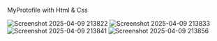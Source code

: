 MyProtofile with Html & Css

![Screenshot 2025-04-09 213822](https://github.com/user-attachments/assets/563c2c84-2c05-4268-894f-7b05319a0b21)
![Screenshot 2025-04-09 213833](https://github.com/user-attachments/assets/8edaa673-ab6a-459d-870f-9573920a208d)
![Screenshot 2025-04-09 213841](https://github.com/user-attachments/assets/13a15b4c-7157-4c06-94c9-f52c00f93b19)
![Screenshot 2025-04-09 213856](https://github.com/user-attachments/assets/8bf3c375-8383-47b4-93ee-4769c5cf838e)
